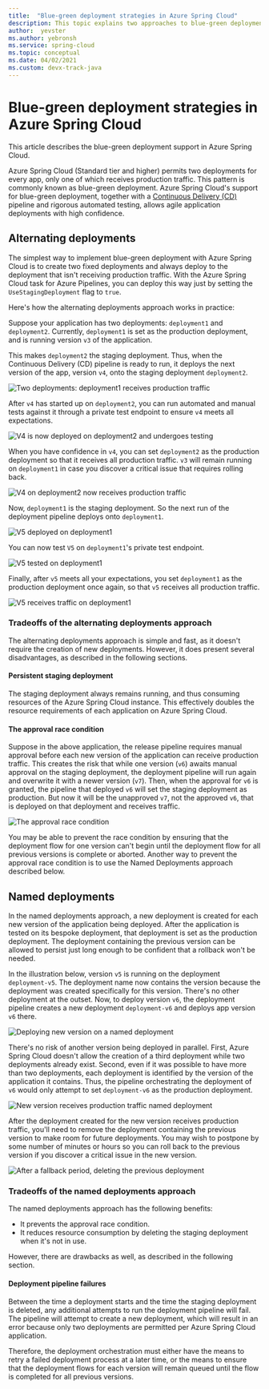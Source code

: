 ```yaml
---
title:  "Blue-green deployment strategies in Azure Spring Cloud"
description: This topic explains two approaches to blue-green deployments in Azure Spring Cloud.
author:  yevster
ms.author: yebronsh
ms.service: spring-cloud
ms.topic: conceptual
ms.date: 04/02/2021
ms.custom: devx-track-java
---
```


# Blue-green deployment strategies in Azure Spring Cloud

This article describes the blue-green deployment support in Azure Spring Cloud.

Azure Spring Cloud (Standard tier and higher) permits two deployments for every app, only one of which receives production traffic. This pattern is commonly known as blue-green deployment. Azure Spring Cloud's support for blue-green deployment, together with a [Continuous Delivery (CD)](/azure/devops/learn/what-is-continuous-delivery) pipeline and rigorous automated testing, allows agile application deployments with high confidence.

## Alternating deployments

The simplest way to implement blue-green deployment with Azure Spring Cloud is to create two fixed deployments and always deploy to the deployment that isn't receiving production traffic. With the Azure Spring Cloud task for Azure Pipelines, you can deploy this way just by setting the `UseStagingDeployment` flag to `true`.

Here's how the alternating deployments approach works in practice:

Suppose your application has two deployments: `deployment1` and `deployment2`. Currently, `deployment1` is set as the production deployment, and is running version `v3` of the application.

This makes `deployment2` the staging deployment. Thus, when the Continuous Delivery (CD) pipeline is ready to run, it deploys the next version of the app, version `v4`, onto the staging deployment `deployment2`.

![Two deployments: deployment1 receives production traffic](media/spring-cloud-blue-green-patterns/alternating-deployments-1.png)

After `v4` has started up on `deployment2`, you can run automated and manual tests against it through a private test endpoint to ensure `v4` meets all expectations.

![V4 is now deployed on deployment2 and undergoes testing](media/spring-cloud-blue-green-patterns/alternating-deployments-2.png)

When you have confidence in `v4`, you can set `deployment2` as the production deployment so that it receives all production traffic. `v3` will remain running on `deployment1` in case you discover a critical issue that requires rolling back.

![V4 on deployment2 now receives production traffic](media/spring-cloud-blue-green-patterns/alternating-deployments-3.png)

Now, `deployment1` is the staging deployment. So the next run of the deployment pipeline deploys onto `deployment1`.

![V5 deployed on deployment1](media/spring-cloud-blue-green-patterns/alternating-deployments-4.png)

You can now test `V5` on `deployment1`'s private test endpoint.

![V5 tested on deployment1](media/spring-cloud-blue-green-patterns/alternating-deployments-5.png)

Finally, after `v5` meets all your expectations, you set `deployment1` as the production deployment once again, so that `v5` receives all production traffic.

![V5 receives traffic on deployment1](media/spring-cloud-blue-green-patterns/alternating-deployments-6.png)

### Tradeoffs of the alternating deployments approach

The alternating deployments approach is simple and fast, as it doesn't require the creation of new deployments. However, it does present several disadvantages, as described in the following sections.

#### Persistent staging deployment

The staging deployment always remains running, and thus consuming resources of the Azure Spring Cloud instance. This effectively doubles the resource requirements of each application on Azure Spring Cloud.

#### The approval race condition

Suppose in the above application, the release pipeline requires manual approval before each new version of the application can receive production traffic. This creates the risk that while one version (`v6`) awaits manual approval on the staging deployment, the deployment pipeline will run again and overwrite it with a newer version (`v7`). Then, when the approval for `v6` is granted, the pipeline that deployed `v6` will set the staging deployment as production. But now it will be the unapproved `v7`, not the approved `v6`, that is deployed on that deployment and receives traffic.

![The approval race condition](media/spring-cloud-blue-green-patterns/alternating-deployments-race-condition.png)

You may be able to prevent the race condition by ensuring that the deployment flow for one version can't begin until the deployment flow for all previous versions is complete or aborted. Another way to prevent the approval race condition is to use the Named Deployments approach described below.

## Named deployments

In the named deployments approach, a new deployment is created for each new version of the application being deployed. After the application is tested on its bespoke deployment, that deployment is set as the production deployment. The deployment containing the previous version can be allowed to persist just long enough to be confident that a rollback won't be needed.

In the illustration below, version `v5` is running on the deployment `deployment-v5`. The deployment name now contains the version because the deployment was created specifically for this version. There's no other deployment at the outset. Now, to deploy version `v6`, the deployment pipeline creates a new deployment `deployment-v6` and deploys app version `v6` there.

![Deploying new version on a named deployment](media/spring-cloud-blue-green-patterns/named-deployment-1.png)

There's no risk of another version being deployed in parallel. First, Azure Spring Cloud doesn't allow the creation of a third deployment while two deployments already exist. Second, even if it was possible to have more than two deployments, each deployment is identified by the version of the application it contains. Thus, the pipeline orchestrating the deployment of `v6` would only attempt to set `deployment-v6` as the production deployment.

![New version receives production traffic named deployment](media/spring-cloud-blue-green-patterns/named-deployment-2.png)

After the deployment created for the new version receives production traffic, you'll need to remove the deployment containing the previous version to make room for future deployments. You may wish to postpone by some number of minutes or hours so you can roll back to the previous version if you discover a critical issue in the new version.

![After a fallback period, deleting the previous deployment](media/spring-cloud-blue-green-patterns/named-deployment-3.png)

### Tradeoffs of the named deployments approach

The named deployments approach has the following benefits:

* It prevents the approval race condition.
* It reduces resource consumption by deleting the staging deployment when it's not in use.

However, there are drawbacks as well, as described in the following section.

#### Deployment pipeline failures

Between the time a deployment starts and the time the staging deployment is deleted, any additional attempts to run the deployment pipeline will fail. The pipeline will attempt to create a new deployment, which will result in an error because only two deployments are permitted per Azure Spring Cloud application.

Therefore, the deployment orchestration must either have the means to retry a failed deployment process at a later time, or the means to ensure that the deployment flows for each version will remain queued until the flow is completed for all previous versions.
